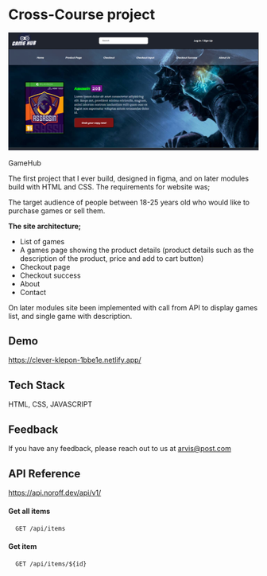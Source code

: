 
# Cross-Course project

![Screenshot of my project](https://github.com/Arvydas-Mikalauskis/gamehub/blob/main/gamhub1.PNG)

GameHub

The first project that I ever build, designed in figma, and on later modules build with HTML and CSS. The requirements for website was;

The target audience of people between 18-25 years old who would like to purchase games or sell them. 

<strong>The site architecture; </strong>
<ul>
  <li>List of games</li>
  <li>A games page showing the product details (product details such as the description of the product, price and add to cart button)</li>
  <li>Checkout page</li>
  <li>Checkout success</li>
  <li>About</li>
  <li>Contact</li>
</ul>


On later modules site been implemented with call from API to display games list, and single game with description. 


## Demo

https://clever-klepon-1bbe1e.netlify.app/
## Tech Stack

HTML, CSS, JAVASCRIPT

## Feedback

If you have any feedback, please reach out to us at arvis@post.com


## API Reference

https://api.noroff.dev/api/v1/

#### Get all items

```http
  GET /api/items
```



#### Get item

```http
  GET /api/items/${id}
```



